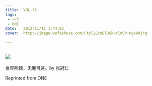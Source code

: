 ```yaml
---
title:	VOL.35
tags:
 - 一个
 - ONE
date:	2012/11/11 1:44:02
cover:	http://image.wufazhuce.com/Ftyl2Ec9Bl3Gkvclm0P-0gxHKjYq

---
```

![](http://image.wufazhuce.com/Ftyl2Ec9Bl3Gkvclm0P-0gxHKjYq)
---

世界荆棘，无鹿可逃。by 张冠仁
 
Reprinted from ONE
